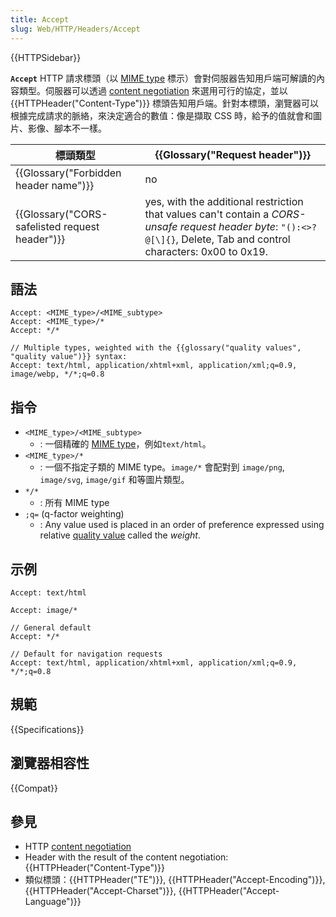 ```yaml
---
title: Accept
slug: Web/HTTP/Headers/Accept
---
```


{{HTTPSidebar}}

**`Accept`** HTTP 請求標頭（以 [MIME type](/zh-TW/docs/Web/HTTP/Basics_of_HTTP/MIME_types) 標示）會對伺服器告知用戶端可解讀的內容類型。伺服器可以透過 [content negotiation](/zh-TW/docs/Web/HTTP/Content_negotiation) 來選用可行的協定，並以 {{HTTPHeader("Content-Type")}} 標頭告知用戶端。針對本標頭，瀏覽器可以根據完成請求的脈絡，來決定適合的數值：像是擷取 CSS 時，給予的值就會和圖片、影像、腳本不一樣。

| 標頭類型                                       | {{Glossary("Request header")}}                                                                                                                                         |
| ---------------------------------------------- | ---------------------------------------------------------------------------------------------------------------------------------------------------------------------- |
| {{Glossary("Forbidden header name")}}          | no                                                                                                                                                                     |
| {{Glossary("CORS-safelisted request header")}} | yes, with the additional restriction that values can't contain a _CORS-unsafe request header byte_: `"():<>?@[\]{}`, Delete, Tab and control characters: 0x00 to 0x19. |

## 語法

```plain
Accept: <MIME_type>/<MIME_subtype>
Accept: <MIME_type>/*
Accept: */*

// Multiple types, weighted with the {{glossary("quality values", "quality value")}} syntax:
Accept: text/html, application/xhtml+xml, application/xml;q=0.9, image/webp, */*;q=0.8
```

## 指令

- `<MIME_type>/<MIME_subtype>`
  - : 一個精確的 [MIME type](/zh-TW/docs/Web/HTTP/Basics_of_HTTP/MIME_types)，例如`text/html`。
- `<MIME_type>/*`
  - : 一個不指定子類的 MIME type。`image/*` 會配對到 `image/png`, `image/svg`, `image/gif` 和等圖片類型。
- `*/*`
  - : 所有 MIME type
- `;q=` (q-factor weighting)
  - : Any value used is placed in an order of preference expressed using relative [quality value](/zh-TW/docs/Glossary/Quality_values) called the _weight_.

## 示例

```plain
Accept: text/html

Accept: image/*

// General default
Accept: */*

// Default for navigation requests
Accept: text/html, application/xhtml+xml, application/xml;q=0.9, */*;q=0.8
```

## 規範

{{Specifications}}

## 瀏覽器相容性

{{Compat}}

## 參見

- HTTP [content negotiation](/zh-TW/docs/Web/HTTP/Content_negotiation)
- Header with the result of the content negotiation: {{HTTPHeader("Content-Type")}}
- 類似標頭：{{HTTPHeader("TE")}}, {{HTTPHeader("Accept-Encoding")}}, {{HTTPHeader("Accept-Charset")}}, {{HTTPHeader("Accept-Language")}}
